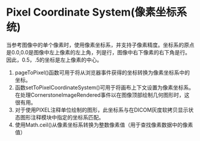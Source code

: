 # Pixel Coordinate System(像素坐标系统)

当参考图像中的单个像素时，使用像素坐标系，并支持子像素精度。坐标系的原点是0.0,0.0是图像中左上像素的左上角，列是行，图像中右下像素的右下角是行。因此，0.5，.5的坐标是左上像素的中心。

1. pageToPixel()函数可用于将从浏览器事件获得的坐标转换为像素坐标系中的坐标。
2. 函数setToPixelCoordinateSystem()可用于将画布上下文设置为像素坐标系。在处理CornerstoneImageRendered事件以在图像顶部绘制几何图形时，这很有用。
3. 对于使用PIXEL注释单位绘制的图形，此坐标系与在DICOM灰度软拷贝显示状态图形注释模块中指定的坐标系匹配。
4. 使用Math.ceil()从像素坐标系转换为整数像素值（用于查找像素数据中的像素值）